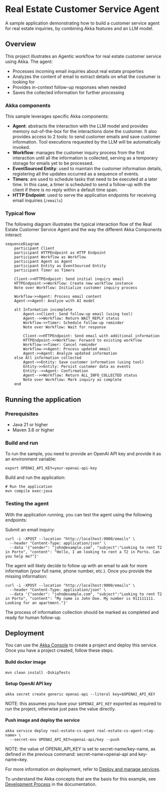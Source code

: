 # Real Estate Customer Service Agent

A sample application demonstrating how to build a customer service agent for real estate inquiries,
by combining Akka features and an LLM model.

## Overview

This project illustrates an Agentic workflow for real estate customer service using Akka. The agent:

- Processes incoming email inquiries about real estate properties
- Analyzes the content of email to extract details on what the costumer is looking for
- Provides in-context follow-up responses when needed
- Saves the collected information for further processing

### Akka components

This sample leverages specific Akka components:

- **Agent**: abstracts the interaction with the LLM model and provides memory out-of-the-box for the interactions done the customer. It also provides access to 2 tools: to send customer emails and save customer information. Tool executions requested by the LLM will be automatically invoked.
- **Workflow**: manages the customer inquiry process from the first interaction until all the information is collected, serving as a temporary storage for emails yet to be processed.
- **EventSourced Entity**: used to maintain the customer information details, registering all the updates occurred as a sequence of events.
- **Timers**: are used to schedule tasks that need to be executed at a later time. In this case, a timer is scheduled to send a follow-up with the client if there is no reply within a default time span. 
- **HTTP Endpoint**: used to serve the application endpoints for receiving email inquiries (`/emails`) 


### Typical flow

The following diagram illustrates the typical interaction flow of the Real Estate Customer Service Agent and the way the different Akka Components interact:

```mermaid
sequenceDiagram
    participant Client
    participant HTTPEndpoint as HTTP Endpoint
    participant Workflow as Workflow
    participant Agent as Agent
    participant Entity as EventSourced Entity
    participant Timer as Timers

    Client->>HTTPEndpoint: Send initial inquiry email
    HTTPEndpoint->>Workflow: Create new workflow instance
    Note over Workflow: Initialize customer inquiry process

    Workflow->>Agent: Process email content
    Agent->>Agent: Analyze with AI model

    alt Information incomplete
        Agent->>Client: Send follow-up email (using tool)
        Agent-->>Workflow: Return WAIT_REPLY status
        Workflow->>Timer: Schedule follow-up reminder
        Note over Workflow: Wait for response

        Client->>HTTPEndpoint: Send email with additional information
        HTTPEndpoint->>Workflow: Forward to existing workflow
        Workflow->>Timer: Cancel reminder
        Workflow->>Agent: Process updated email
        Agent->>Agent: Analyze updated information
    else All information collected
        Agent->>Entity: Save customer information (using tool)
        Entity->>Entity: Persist customer data as events
        Entity-->>Agent: Confirmation
        Agent-->>Workflow: Return ALL_INFO_COLLECTED status
        Note over Workflow: Mark inquiry as complete
    end
```



## Running the application

### Prerequisites
- Java 21 or higher
- Maven 3.6 or higher

### Build and run

To run the sample, you need to provide an OpenAI API key and provide it as an environment variable:
```shell
export OPENAI_API_KEY=your-openai-api-key
```

Build and run the application:
```shell
# Run the application
mvn compile exec:java
```

### Testing the agent

With the application running, you can test the agent using the following endpoints:

Submit an email inquiry:
```shell
curl -i -XPOST --location "http://localhost:9000/emails" \
  --header "Content-Type: application/json" \
  --data '{"sender": "john@example.com", "subject":"Looking to rent T2 in Porto", "content": "Hello, I am looking to rent a T2 in Porto. Can you help me?"}'
```

The agent will likely decide to follow up with an email to ask for more information (your full name, phone number, etc.). Once you provide the missing information:
```shell
curl -i -XPOST --location "http://localhost:9000/emails" \
  --header "Content-Type: application/json" \
  --data '{"sender": "john@example.com", "subject":"Looking to rent T2 in Porto", "content": "My name is John Doe. My number is 911111111. Looking for an apartment."}'
```

The process of information collection should be marked as completed and ready for human follow-up.


## Deployment

You can use the [Akka Console](https://console.akka.io) to create a project and deploy this service. Once you have a project created, follow these steps.

#### Build docker image 

```shell
mvn clean install -DskipTests
```

#### Setup OpenAI API key
```shell
akka secret create generic openai-api --literal key=$OPENAI_API_KEY
```

NOTE: this assumes you have your `$OPENAI_API_KEY` exported as required to run the project, otherwise just pass the value directly.

#### Push image and deploy the service

```shell
akka service deploy real-estate-cs-agent real-estate-cs-agent:<tag-name> \
  --secret-env OPENAI_API_KEY=openai-api/key --push
```

NOTE: the value of OPENAI_API_KEY is set to secret-name/key-name, as defined in the previous command: secret-name=openai-api and key-name=key.


For more information on deployment, refer to [Deploy and manage services](https://doc.akka.io/operations/services/deploy-service.html).

To understand the Akka concepts that are the basis for this example, see [Development Process](https://doc.akka.io/concepts/development-process.html) in the documentation.